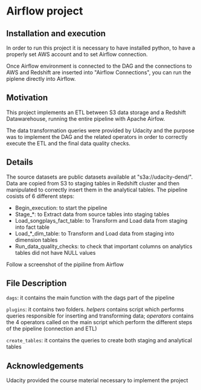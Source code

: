 
# Airflow project

## Installation and execution
In order to run this project it is necessary to have installed python, to have a properly set AWS account and to set Airflow connection. 

Once Airflow environment is connected to the DAG and the connections to AWS and Redshift are inserted into "Airflow Connections",
you can run the piplene directly into Airflow.

## Motivation
This project implements an ETL between S3 data storage and a Redshift Datawarehouse, running the entire pipeline with Apache Airfow. 

The data transformation queries were provided by Udacity and the purpose was to implement the DAG and the related operators
in order to correctly execute the ETL and the final data quality checks. 

## Details

The source datasets are public datasets available at "s3a://udacity-dend/". Data are copied from S3 to staging tables in Redshift cluster and then manipulated
to correctly insert them in the analytical tables. The pipeline cosists of 6 different steps:
- Begin_execution: to start the pipeline
- Stage_*: to Extract data from source tables into staging tables
- Load_songplays_fact_table: to Transform and Load data from staging into fact table
- Load_*_dim_table: to Transform and Load data from staging into dimension tables
- Run_data_quality_checks: to check that important columns on analytics tables did not have NULL values

Follow a screenshot of the pipiline from Airflow


## File Description 
```dags```: it contains the main function with the dags part of the pipeline

```plugins```: it contains two folders. *helpers* contains script which performs queries responsible for inserting and transforming data; 
		*operators* contains the 4 operators called on the main script which perform the different steps of the pipeline (connection and ETL)

```create_tables```: it contains the queries to create both staging and analytical tables

## Acknowledgements
Udacity provided the course material necessary to implement the project
